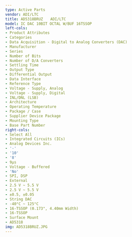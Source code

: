 ```yaml
---
type: Active Parts
vendor: ADI/LTC
title: AD5318BRUZ　　ADI/LTC
model: IC DAC 10BIT OCTAL W/BUF 16TSSOP
left-cols:
- Product Attributes
- Categories
- Data Acquisition - Digital to Analog Converters (DAC)
- Manufacturer
- Series
- Number of Bits
- Number of D/A Converters
- Settling Time
- Output Type
- Differential Output
- Data Interface
- Reference Type
- Voltage - Supply, Analog
- Voltage - Supply, Digital
- INL/DNL (LSB)
- Architecture
- Operating Temperature
- Package / Case
- Supplier Device Package
- Mounting Type
- Base Part Number
right-cols:
- Select All
- Integrated Circuits (ICs)
- Analog Devices Inc.
- '-'
- '10'
- '8'
- 9µs
- Voltage - Buffered
- 'No'
- SPI, DSP
- External
- 2.5 V ~ 5.5 V
- 2.5 V ~ 5.5 V
- ±0.5, ±0.05
- String DAC
- -40°C ~ 125°C
- 16-TSSOP (0.173", 4.40mm Width)
- 16-TSSOP
- Surface Mount
- AD5318
img: AD5318BRUZ.JPG
---
```

